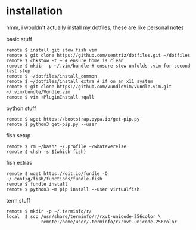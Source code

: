 # installation 
hmm, i wouldn't actually install my dotfiles, these are like personal notes

basic stuff

    remote $ install git stow fish vim
    remote $ git clone https://github.com/sentriz/dotfiles.git ~/dotfiles
    remote $ chkstow -t ~ # ensure home is clean
    remote $ mkdir -p ~/.vim/bundle # ensure stow unfolds .vim for second last step
    remote $ ~/dotfiles/install_common
    remote $ ~/dotfiles/install_extra # if on an x11 system
    remote $ git clone https://github.com/VundleVim/Vundle.vim.git ~/.vim/bundle/Vundle.vim
    remote $ vim +PluginInstall +qall
    
python stuff

    remote $ wget https://bootstrap.pypa.io/get-pip.py
    remote $ python3 get-pip.py --user
    
fish setup

    remote $ rm ~/bash* ~/.profile ~/whateverelse
    remote $ chsh -s $(which fish)

fish extras
    
    remote $ wget https://git.io/fundle -O ~/.config/fish/functions/fundle.fish
    remote $ fundle install
    remote $ python3 -m pip install --user virtualfish

term stuff

    remote $ mkdir -p ~/.terminfo/r/
    local  $ scp /usr/share/terminfo/r/rxvt-unicode-256color \
                 remote:/home/user/.terminfo/r/rxvt-unicode-256color
